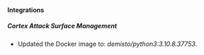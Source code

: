 
#### Integrations
##### Cortex Attack Surface Management
- Updated the Docker image to: *demisto/python3:3.10.8.37753*.